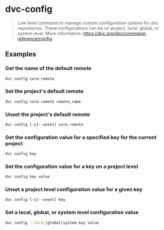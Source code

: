 # dvc-config

> Low level command to manage custom configuration options for dvc repositories. These configurations can be on project, local, global, or system level. More information: <https://dvc.org/doc/command-reference/config>.

## Examples

### Get the name of the default remote

```bash
dvc config core.remote
```

### Set the project's default remote

```bash
dvc config core.remote remote_name
```

### Unset the project's default remote

```bash
dvc config [-u|--unset] core.remote
```

### Get the configuration value for a specified key for the current project

```bash
dvc config key
```

### Set the configuration value for a key on a project level

```bash
dvc config key value
```

### Unset a project level configuration value for a given key

```bash
dvc config [-u|--unset] key
```

### Set a local, global, or system level configuration value

```bash
dvc config --local|global|system key value
```
